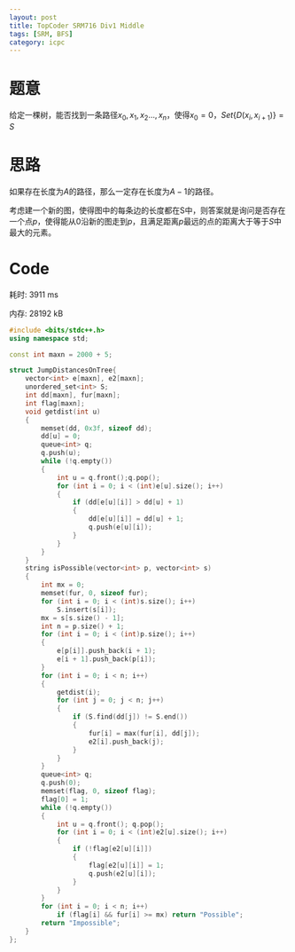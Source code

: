 ```yaml
---
layout: post
title: TopCoder SRM716 Div1 Middle
tags: [SRM, BFS]
category: icpc
---
```


# 题意

给定一棵树，能否找到一条路径$x_0, x_1, x_2\ldots, x_n$，使得$x_0 = 0$，$Set\{D(x_i, x_{i+1})\} = S$

# 思路

如果存在长度为$A$的路径，那么一定存在长度为$A-1$的路径。

考虑建一个新的图，使得图中的每条边的长度都在S中，则答案就是询问是否存在一个点$p$，使得能从0沿新的图走到$p$，且满足距离$p$最远的点的距离大于等于$S$中最大的元素。

# Code

耗时: 3911 ms

内存: 28192 kB

```cpp
#include <bits/stdc++.h>
using namespace std;

const int maxn = 2000 + 5;

struct JumpDistancesOnTree{
	vector<int> e[maxn], e2[maxn];
	unordered_set<int> S;
	int dd[maxn], fur[maxn];
	int flag[maxn];
	void getdist(int u)
	{
		memset(dd, 0x3f, sizeof dd);
		dd[u] = 0;
		queue<int> q;
		q.push(u);
		while (!q.empty())
		{
			int u = q.front();q.pop();
			for (int i = 0; i < (int)e[u].size(); i++)
			{
				if (dd[e[u][i]] > dd[u] + 1)
				{
					dd[e[u][i]] = dd[u] + 1;
					q.push(e[u][i]);
				}
			}
		}
	}
	string isPossible(vector<int> p, vector<int> s)
	{
		int mx = 0;
		memset(fur, 0, sizeof fur);
		for (int i = 0; i < (int)s.size(); i++)
			S.insert(s[i]);
		mx = s[s.size() - 1];
		int n = p.size() + 1;
		for (int i = 0; i < (int)p.size(); i++)
		{
			e[p[i]].push_back(i + 1);
			e[i + 1].push_back(p[i]);
		}
		for (int i = 0; i < n; i++)
		{
			getdist(i);
			for (int j = 0; j < n; j++)
			{
				if (S.find(dd[j]) != S.end())
				{
					fur[i] = max(fur[i], dd[j]);
					e2[i].push_back(j);
				}
			}
		}
		queue<int> q;
		q.push(0);
		memset(flag, 0, sizeof flag);
		flag[0] = 1;
		while (!q.empty())
		{
			int u = q.front(); q.pop();
			for (int i = 0; i < (int)e2[u].size(); i++)
			{
				if (!flag[e2[u][i]])
				{
					flag[e2[u][i]] = 1;
					q.push(e2[u][i]);
				}
			}
		}
		for (int i = 0; i < n; i++)
			if (flag[i] && fur[i] >= mx) return "Possible";
		return "Impossible";
	}
};
```
